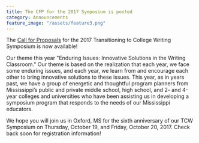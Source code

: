 ```yaml
---
title: The CFP for the 2017 Symposium is posted
category: Announcements
feature_image: "/assets/feature3.png"
---
```


The [Call for Proposals](/cfp/) for the 2017 Transitioning to College Writing Symposium is now available! 

<!-- more -->

Our theme this year "Enduring Issues: Innovative Solutions in the Writing Classroom." Our theme is based on the realization that each year, we face some enduring issues, and each year, we learn from and encourage each other to bring innovative solutions to these issues. This year, as in years past, we have a group of energetic and thoughtful program planners from Mississippi’s public and private middle school, high school, and 2- and 4-year colleges and universities who have been assisting us in developing a symposium program that responds to the needs of our Mississippi educators.

We hope you will join us in Oxford, MS for the sixth anniversary of our TCW Symposium on Thursday, October 19, and Friday, October 20, 2017. Check back soon for registration information! 